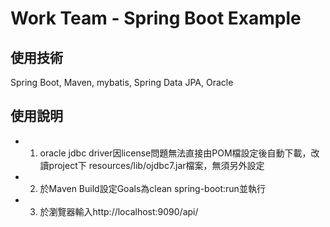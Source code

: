 # Work Team - Spring Boot Example

## 使用技術
Spring Boot, Maven, mybatis, Spring Data JPA, Oracle

## 使用說明
* 1. oracle jdbc driver因license問題無法直接由POM檔設定後自動下載，改讀project下 resources/lib/ojdbc7.jar檔案，無須另外設定

* 2. 於Maven Build設定Goals為clean spring-boot:run並執行

* 3. 於瀏覽器輸入http://localhost:9090/api/

